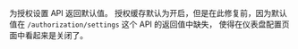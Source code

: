 为授权设置 API 返回默认值。
授权缓存默认为开启，但是在此修复前，因为默认值在 `/authorization/settings` 这个 API 的返回值中缺失，
使得在仪表盘配置页面中看起来是关闭了。
